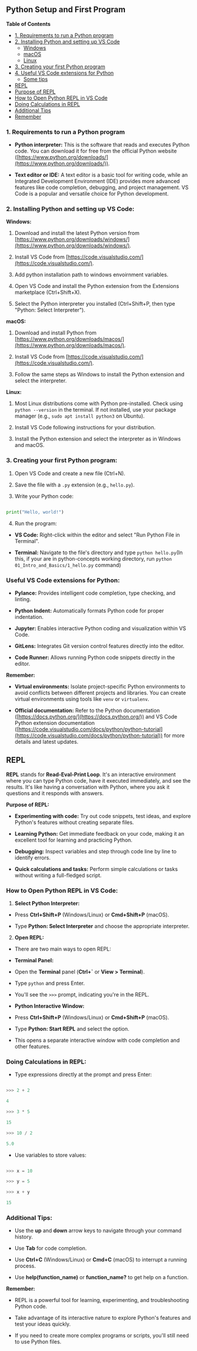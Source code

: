 ## Python Setup and First Program
**Table of Contents**  
* [1. Requirements to run a Python program](#1-requirements-to-run-a-python-program) 
* [2. Installing Python and setting up VS Code](#2-installing-python-and-setting-up-vs-code) 
	* [Windows](#windows)
	* [macOS](#macos) 
	* [Linux](#linux)
* [3. Creating your first  Python program](#3-creating-your-first-python-program) 
* [4. Useful VS Code extensions for Python](#4-useful-vs-code-extensions-for-python) 
	* [Some tips](#remember)
* [REPL](#repl) 
* [Purpose of REPL](#purpose-of-repl) 
* [How to Open Python REPL in VS Code](#how-to-open-python-repl-in-vs-code) 
*  [Doing Calculations in REPL](#doing-calculations-in-repl) 
*  [Additional Tips](#additional-tips) 
*  [Remember](#remember-1)

### **1. Requirements to run a Python program**

  

-  **Python interpreter:** This is the software that reads and executes Python code. You can download it for free from the official Python website ([https://www.python.org/downloads/](https://www.python.org/downloads/)).

-  **Text editor or IDE:** A text editor is a basic tool for writing code, while an Integrated Development Environment (IDE) provides more advanced features like code completion, debugging, and project management. VS Code is a popular and versatile choice for Python development.

  

### **2. Installing Python and setting up VS Code:**

  

**Windows:**

  

1. Download and install the latest Python version from [https://www.python.org/downloads/windows/](https://www.python.org/downloads/windows/).

2. Install VS Code from [https://code.visualstudio.com/](https://code.visualstudio.com/).

3. Add python installation path to windows envoirnment variables.

4. Open VS Code and install the Python extension from the Extensions marketplace (Ctrl+Shift+X).

5. Select the Python interpreter you installed (Ctrl+Shift+P, then type "Python: Select Interpreter").

  

**macOS:**

  

1. Download and install Python from [https://www.python.org/downloads/macos/](https://www.python.org/downloads/macos/).

2. Install VS Code from [https://code.visualstudio.com/](https://code.visualstudio.com/).

3. Follow the same steps as Windows to install the Python extension and select the interpreter.

  

**Linux:**

  

1. Most Linux distributions come with Python pre-installed. Check using `python --version` in the terminal. If not installed, use your package manager (e.g., `sudo apt install python3` on Ubuntu).

2. Install VS Code following instructions for your distribution.

3. Install the Python extension and select the interpreter as in Windows and macOS.

  

### **3. Creating your first Python program:**

  

1. Open VS Code and create a new file (Ctrl+N).

2. Save the file with a `.py` extension (e.g., `hello.py`).

3. Write your Python code:

  

```python

print("Hello, world!")

```

4. Run the program:

  

-  **VS Code:** Right-click within the editor and select "Run Python File in Terminal".

-  **Terminal:** Navigate to the file's directory and type `python hello.py`(In this, if your are in python-concepts working directory, run `python 01_Intro_and_Basics/1_hello.py` command)

  

### **Useful VS Code extensions for Python:**

  

-  **Pylance:** Provides intelligent code completion, type checking, and linting.

-  **Python Indent:** Automatically formats Python code for proper indentation.

-  **Jupyter:** Enables interactive Python coding and visualization within VS Code.

-  **GitLens:** Integrates Git version control features directly into the editor.

-  **Code Runner:** Allows running Python code snippets directly in the editor.

  

**Remember:**

  

-  **Virtual environments:** Isolate project-specific Python environments to avoid conflicts between different projects and libraries. You can create virtual environments using tools like `venv` or `virtualenv`.

-  **Official documentation:** Refer to the Python documentation ([https://docs.python.org/](https://docs.python.org/)) and VS Code Python extension documentation ([https://code.visualstudio.com/docs/python/python-tutorial](https://code.visualstudio.com/docs/python/python-tutorial)) for more details and latest updates.

  

## **REPL**

  

**REPL** stands for **Read-Eval-Print Loop**. It's an interactive environment where you can type Python code, have it executed immediately, and see the results. It's like having a conversation with Python, where you ask it questions and it responds with answers.

  

**Purpose of REPL:**

  

-  **Experimenting with code:** Try out code snippets, test ideas, and explore Python's features without creating separate files.

-  **Learning Python:** Get immediate feedback on your code, making it an excellent tool for learning and practicing Python.

-  **Debugging:** Inspect variables and step through code line by line to identify errors.

-  **Quick calculations and tasks:** Perform simple calculations or tasks without writing a full-fledged script.

  

### **How to Open Python REPL in VS Code:**

  

1.  **Select Python Interpreter:**

- Press **Ctrl+Shift+P** (Windows/Linux) or **Cmd+Shift+P** (macOS).

- Type **Python: Select Interpreter** and choose the appropriate interpreter.

2.  **Open REPL:**

- There are two main ways to open REPL:

-  **Terminal Panel:**

- Open the **Terminal** panel (**Ctrl+`** or **View > Terminal**).

- Type `python` and press Enter.

- You'll see the `>>>` prompt, indicating you're in the REPL.

-  **Python Interactive Window:**

- Press **Ctrl+Shift+P** (Windows/Linux) or **Cmd+Shift+P** (macOS).

- Type **Python: Start REPL** and select the option.

- This opens a separate interactive window with code completion and other features.

### **Doing Calculations in REPL:**

- Type expressions directly at the prompt and press Enter:

```python

>>> 2 + 2

4

>>> 3 * 5

15

>>> 10 / 2

5.0

```

- Use variables to store values:

```python

>>> x = 10

>>> y = 5

>>> x + y

15

```

  

### **Additional Tips:**

  

- Use the **up** and **down** arrow keys to navigate through your command history.

- Use **Tab** for code completion.

- Use **Ctrl+C** (Windows/Linux) or **Cmd+C** (macOS) to interrupt a running process.

- Use **help(function_name)** or **function_name?** to get help on a function.

  

**Remember:**

  

- REPL is a powerful tool for learning, experimenting, and troubleshooting Python code.

- Take advantage of its interactive nature to explore Python's features and test your ideas quickly.

- If you need to create more complex programs or scripts, you'll still need to use Python files.